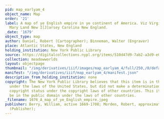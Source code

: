 ```yaml
---
pid: map_earlyam_4
object_name: Map
order: '21'
label: A map of ye English empire in ye continent of America. Viz Virginia New York
  Mary Land New I[J]arsey Carolina New England.
_date: '1679'
object_type: map
author: Daniel, Robert (Cartographer); Binneman, Walter (Engraver)
place: Atlantic States, New England
holding_institution: New York Public Library
source: https://digitalcollections.nypl.org/items/510d47d9-7ab2-a3d9-e040-e00a18064a99
collection: meadowworlds
layout: objectpage
thumbnail: "/img/derivatives/iiif/images/map_earlyam_4/full/250,/0/default.jpg"
manifest: "/img/derivatives/iiif/map_earlyam_4/manifest.json"
description_from_holding_institution: none
copyright: The New York Public Library believes that this item is in the public domain
  under the laws of the United States, but did not make a determination as to its
  copyright status under the copyright laws of other countries. This item may not
  be in the public domain under the laws of other countries.
_filename: 1676_A_map_of_ye_English_empire.jpeg
publisher: Berry, William, active 1669-1708; Morden, Robert, approximately 1650-1703
  (Publisher);
---
```

